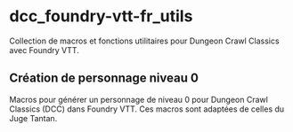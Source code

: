 # dcc_foundry-vtt-fr_utils

Collection de macros et fonctions utilitaires pour Dungeon Crawl Classics avec Foundry VTT.

## Création de personnage niveau 0
Macros pour générer un personnage de niveau 0 pour Dungeon Crawl Classics (DCC) dans Foundry VTT.
Ces macros sont adaptées de celles du Juge Tantan.
